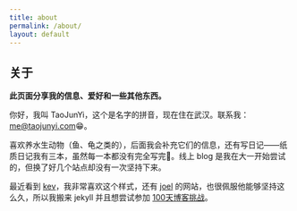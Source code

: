 ```yaml
---
title: about
permalink: /about/
layout: default
---
```


## 关于

**此页面分享我的信息、爱好和一些其他东西。**



你好，我叫 TaoJunYi，这个是名字的拼音，现在住在武汉。联系我：me@taojunyi.com😁。



喜欢养水生动物（鱼、龟之类的），后面我会补充它们的信息，还有写日记——纸质日记我有三本，虽然每一本都没有完全写完🤣。线上 blog 是我在大一开始尝试的，但换了好几个站点却没有一次坚持下来。



最近看到 [kev](https://kevquirk.com/)，我非常喜欢这个样式，还有 [joel](https://joelchrono.xyz/) 的网站，也很佩服他能够坚持这么久，所以我搬来 jekyll 并且想尝试参加 [100天博客挑战](https://100daystooffload.com/)。

